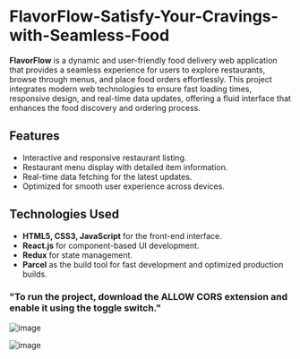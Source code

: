 # FlavorFlow-Satisfy-Your-Cravings-with-Seamless-Food

**FlavorFlow** is a dynamic and user-friendly food delivery web application that provides a seamless experience for users to explore restaurants, browse through menus, and place food orders effortlessly. This project integrates modern web technologies to ensure fast loading times, responsive design, and real-time data updates, offering a fluid interface that enhances the food discovery and ordering process.

## Features
- Interactive and responsive restaurant listing.
- Restaurant menu display with detailed item information.
- Real-time data fetching for the latest updates.
- Optimized for smooth user experience across devices.

## Technologies Used
- **HTML5, CSS3, JavaScript** for the front-end interface.
- **React.js** for component-based UI development.
- **Redux** for state management.
- **Parcel** as the build tool for fast development and optimized production builds.

### "To run the project, download the ALLOW CORS extension and enable it using the toggle switch."

![image](https://github.com/user-attachments/assets/fae329ad-ceef-4a07-bf19-440e3ece83ad)

![image](https://github.com/user-attachments/assets/f396d25d-5d05-4e72-b017-795106c6eb18)
